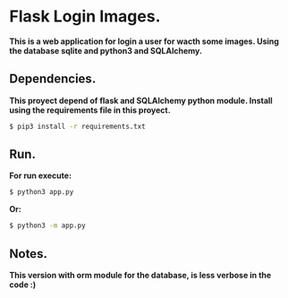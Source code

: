 # Flask Login Images.

__This is a web application for login a user for wacth some images. Using the database sqlite and python3 and SQLAlchemy.__

## Dependencies.
__This proyect depend of flask and SQLAlchemy python module. Install using the requirements file in this proyect.__

```bash
$ pip3 install -r requirements.txt
```

## Run.

__For run execute:__

```bash
$ python3 app.py
```

__Or:__

```bash
$ python3 -m app.py
```

## Notes.

__This version with orm module for the database, is less verbose in the code :)__